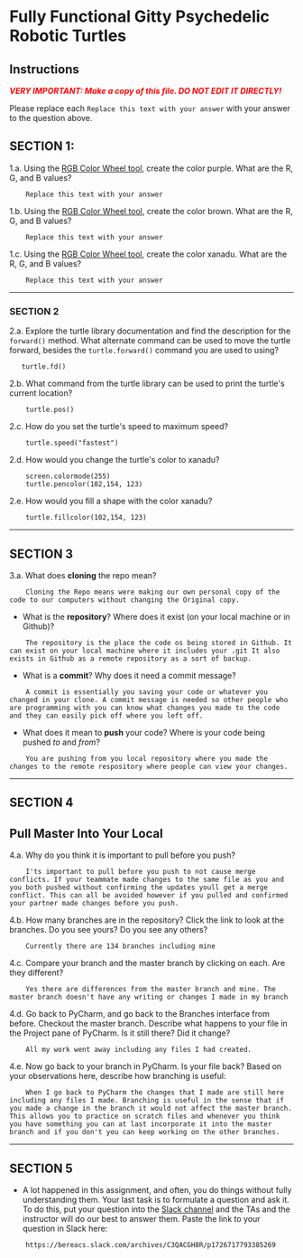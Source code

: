 # Fully Functional Gitty Psychedelic Robotic Turtles

## Instructions

**_<span style="color:red">
    VERY IMPORTANT: Make a copy of this file. DO NOT EDIT IT DIRECTLY!
</span>_**

Please replace each `Replace this text with your answer` 
with your answer to the question above.

## SECTION 1: 

1.a. Using the [RGB Color Wheel tool](https://colorspire.com/rgb-color-wheel/), create the color purple. 
     What are the R, G, and B values?

```
    Replace this text with your answer
```

1.b. Using the [RGB Color Wheel tool](https://colorspire.com/rgb-color-wheel/), create the color brown. 
     What are the R, G, and B values? 

```
    Replace this text with your answer
```

1.c. Using the [RGB Color Wheel tool](https://colorspire.com/rgb-color-wheel/), create the color xanadu. 
     What are the R, G, and B values?

```
    Replace this text with your answer
```

---

### SECTION 2

2.a. Explore the turtle library documentation and find the description for the 
     `forward()` method. What alternate command can be used to move the turtle forward, 
     besides the `turtle.forward()` command you are used to using?

```
   turtle.fd()
```

2.b. What command from the turtle library can be used to print the turtle's current 
   location?
   
```
    turtle.pos()
```

2.c. How do you set the turtle's speed to maximum speed?
   
```
    turtle.speed("fastest")
```

2.d. How would you change the turtle's color to xanadu? 

```
    screen.colormode(255)
    turtle.pencolor(102,154, 123)
```

2.e. How would you fill a shape with the color xanadu?

```
    turtle.fillcolor(102,154, 123)
```

---

## SECTION 3

3.a. What does **cloning** the repo mean?

```
    Cloning the Repo means were making our own personal copy of the code to our computers without changing the Original copy. 
```


- What is the **repository**? Where does it exist (on your local machine or in Github)?

```
    The repository is the place the code os being stored in Github. It can exist on your local machine where it includes your .git It also exists in Github as a remote repository as a sort of backup.
```


- What is a **commit**? Why does it need a commit message?

```
    A commit is essentially you saving your code or whatever you changed in your clone. A commit message is needed so other people who are programming with you can know what changes you made to the code and they can easily pick off where you left off.
```


- What does it mean to **push** your code? Where is your code being pushed _to_ and _from_?

```
    You are pushing from you local repository where you made the changes to the remote respository where people can view your changes. 
```

---

## SECTION 4

## Pull Master Into Your Local

4.a. Why do you think it is important to pull before you push?

```
    I'ts important to pull before you push to not cause merge conflicts. If your teammate made changes to the same file as you and you both pushed without confirming the updates youll get a merge conflict. This can all be avoided however if you pulled and confirmed your partner made changes before you push. 
```

4.b. How many branches are in the repository?
     Click the link to look at the branches. Do you see yours? Do you see any others? 

```
    Currently there are 134 branches including mine 
```


4.c. Compare your branch and the master branch by clicking on each. Are they different?

```
    Yes there are differences from the master branch and mine. The master branch doesn't have any writing or changes I made in my branch 
```


4.d. Go back to PyCharm, and go back to the Branches interface from before. Checkout the 
     master branch.
     Describe what happens to your file in the Project pane of PyCharm. Is it still 
     there? Did it change?

```
    All my work went away including any files I had created. 
```


4.e. Now go back to your branch in PyCharm. Is your file back? Based on your observations
     here, describe how branching is useful:

```
    When I go back to PyCharm the changes that I made are still here including any files I made. Branching is useful in the sense that if you made a change in the branch it would not affect the master branch. This allows you to practice on scratch files and whenever you think you have something you can at last incorporate it into the master branch and if you don't you can keep working on the other branches. 
```

---

## SECTION 5
- A lot happened in this assignment, and often, you do things without fully 
  understanding them. Your last task is to formulate a question and ask it. 
  To do this, put your question into the [Slack channel](https://bereacs.slack.com/archives/C3QACGH8R) and the TAs and the instructor 
  will do our best to answer them. Paste the link to your question in Slack here:

```
    https://bereacs.slack.com/archives/C3QACGH8R/p1726717793385269
```



